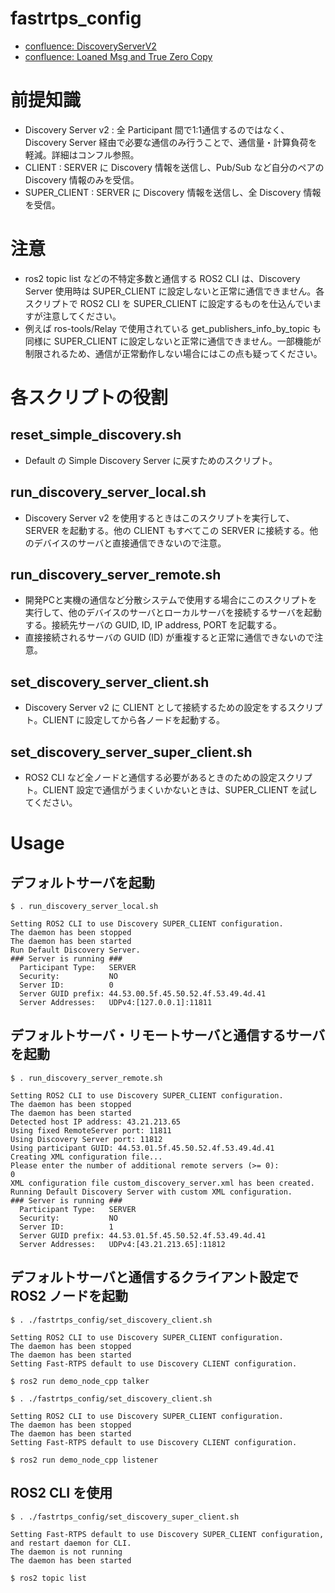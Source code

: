 # fastrtps_config
- [confluence: DiscoveryServerV2](https://www.tool.sony.biz/confluence/pages/viewpage.action?pageId=3507048902)
- [confluence: Loaned Msg and True Zero Copy](https://www.tool.sony.biz/confluence/pages/viewpage.action?pageId=3507054503)

# 前提知識
- Discovery Server v2 : 全 Participant 間で1:1通信するのではなく、Discovery Server 経由で必要な通信のみ行うことで、通信量・計算負荷を軽減。詳細はコンフル参照。
- CLIENT : SERVER に Discovery 情報を送信し、Pub/Sub など自分のペアの Discovery 情報のみを受信。
- SUPER_CLIENT : SERVER に Discovery 情報を送信し、全 Discovery 情報を受信。

# 注意
- ros2 topic list などの不特定多数と通信する ROS2 CLI は、Discovery Server 使用時は SUPER_CLIENT に設定しないと正常に通信できません。各スクリプトで ROS2 CLI を SUPER_CLIENT に設定するものを仕込んでいますが注意してください。
- 例えば ros-tools/Relay で使用されている get_publishers_info_by_topic も同様に SUPER_CLIENT に設定しないと正常に通信できません。一部機能が制限されるため、通信が正常動作しない場合にはこの点も疑ってください。

# 各スクリプトの役割
## reset_simple_discovery.sh
- Default の Simple Discovery Server に戻すためのスクリプト。

## run_discovery_server_local.sh
- Discovery Server v2 を使用するときはこのスクリプトを実行して、SERVER を起動する。他の CLIENT もすべてこの SERVER に接続する。他のデバイスのサーバと直接通信できないので注意。

## run_discovery_server_remote.sh
- 開発PCと実機の通信など分散システムで使用する場合にこのスクリプトを実行して、他のデバイスのサーバとローカルサーバを接続するサーバを起動する。接続先サーバの GUID, ID, IP address, PORT を記載する。
- 直接接続されるサーバの GUID (ID) が重複すると正常に通信できないので注意。

## set_discovery_server_client.sh
- Discovery Server v2 に CLIENT として接続するための設定をするスクリプト。CLIENT に設定してから各ノードを起動する。

## set_discovery_server_super_client.sh
- ROS2 CLI など全ノードと通信する必要があるときのための設定スクリプト。CLIENT 設定で通信がうまくいかないときは、SUPER_CLIENT を試してください。

# Usage
## デフォルトサーバを起動
```
$ . run_discovery_server_local.sh

Setting ROS2 CLI to use Discovery SUPER_CLIENT configuration.
The daemon has been stopped
The daemon has been started
Run Default Discovery Server.
### Server is running ###
  Participant Type:   SERVER
  Security:           NO
  Server ID:          0
  Server GUID prefix: 44.53.00.5f.45.50.52.4f.53.49.4d.41
  Server Addresses:   UDPv4:[127.0.0.1]:11811
```

## デフォルトサーバ・リモートサーバと通信するサーバを起動
```
$ . run_discovery_server_remote.sh

Setting ROS2 CLI to use Discovery SUPER_CLIENT configuration.
The daemon has been stopped
The daemon has been started
Detected host IP address: 43.21.213.65
Using fixed RemoteServer port: 11811
Using Discovery Server port: 11812
Using participant GUID: 44.53.01.5f.45.50.52.4f.53.49.4d.41
Creating XML configuration file...
Please enter the number of additional remote servers (>= 0):
0
XML configuration file custom_discovery_server.xml has been created.
Running Default Discovery Server with custom XML configuration.
### Server is running ###
  Participant Type:   SERVER
  Security:           NO
  Server ID:          1
  Server GUID prefix: 44.53.01.5f.45.50.52.4f.53.49.4d.41
  Server Addresses:   UDPv4:[43.21.213.65]:11812
```

## デフォルトサーバと通信するクライアント設定で ROS2 ノードを起動
```
$ . ./fastrtps_config/set_discovery_client.sh

Setting ROS2 CLI to use Discovery SUPER_CLIENT configuration.
The daemon has been stopped
The daemon has been started
Setting Fast-RTPS default to use Discovery CLIENT configuration.

$ ros2 run demo_node_cpp talker
```
```
$ . ./fastrtps_config/set_discovery_client.sh

Setting ROS2 CLI to use Discovery SUPER_CLIENT configuration.
The daemon has been stopped
The daemon has been started
Setting Fast-RTPS default to use Discovery CLIENT configuration.

$ ros2 run demo_node_cpp listener
```

## ROS2 CLI を使用
```
$ . ./fastrtps_config/set_discovery_super_client.sh

Setting Fast-RTPS default to use Discovery SUPER_CLIENT configuration, and restart daemon for CLI.
The daemon is not running
The daemon has been started

$ ros2 topic list
```
